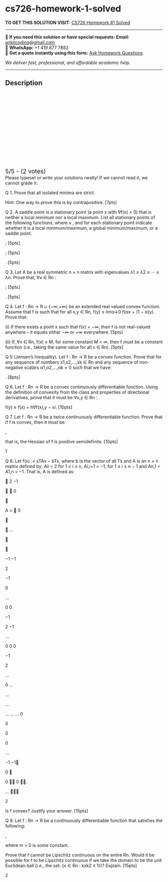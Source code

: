 # cs726-homework-1-solved
**TO GET THIS SOLUTION VISIT:** [CS726 Homework #1 Solved](https://www.ankitcodinghub.com/product/cs-726-homework-1-solved/)


---

📩 **If you need this solution or have special requests:** **Email:** ankitcoding@gmail.com  
📱 **WhatsApp:** +1 419 877 7882  
📄 **Get a quote instantly using this form:** [Ask Homework Questions](https://www.ankitcodinghub.com/services/ask-homework-questions/)

*We deliver fast, professional, and affordable academic help.*

---

<h2>Description</h2>



<div class="kk-star-ratings kksr-auto kksr-align-center kksr-valign-top" data-payload="{&quot;align&quot;:&quot;center&quot;,&quot;id&quot;:&quot;117562&quot;,&quot;slug&quot;:&quot;default&quot;,&quot;valign&quot;:&quot;top&quot;,&quot;ignore&quot;:&quot;&quot;,&quot;reference&quot;:&quot;auto&quot;,&quot;class&quot;:&quot;&quot;,&quot;count&quot;:&quot;2&quot;,&quot;legendonly&quot;:&quot;&quot;,&quot;readonly&quot;:&quot;&quot;,&quot;score&quot;:&quot;5&quot;,&quot;starsonly&quot;:&quot;&quot;,&quot;best&quot;:&quot;5&quot;,&quot;gap&quot;:&quot;4&quot;,&quot;greet&quot;:&quot;Rate this product&quot;,&quot;legend&quot;:&quot;5\/5 - (2 votes)&quot;,&quot;size&quot;:&quot;24&quot;,&quot;title&quot;:&quot;CS726 Homework #1 Solved&quot;,&quot;width&quot;:&quot;138&quot;,&quot;_legend&quot;:&quot;{score}\/{best} - ({count} {votes})&quot;,&quot;font_factor&quot;:&quot;1.25&quot;}">

<div class="kksr-stars">

<div class="kksr-stars-inactive">
            <div class="kksr-star" data-star="1" style="padding-right: 4px">


<div class="kksr-icon" style="width: 24px; height: 24px;"></div>
        </div>
            <div class="kksr-star" data-star="2" style="padding-right: 4px">


<div class="kksr-icon" style="width: 24px; height: 24px;"></div>
        </div>
            <div class="kksr-star" data-star="3" style="padding-right: 4px">


<div class="kksr-icon" style="width: 24px; height: 24px;"></div>
        </div>
            <div class="kksr-star" data-star="4" style="padding-right: 4px">


<div class="kksr-icon" style="width: 24px; height: 24px;"></div>
        </div>
            <div class="kksr-star" data-star="5" style="padding-right: 4px">


<div class="kksr-icon" style="width: 24px; height: 24px;"></div>
        </div>
    </div>

<div class="kksr-stars-active" style="width: 138px;">
            <div class="kksr-star" style="padding-right: 4px">


<div class="kksr-icon" style="width: 24px; height: 24px;"></div>
        </div>
            <div class="kksr-star" style="padding-right: 4px">


<div class="kksr-icon" style="width: 24px; height: 24px;"></div>
        </div>
            <div class="kksr-star" style="padding-right: 4px">


<div class="kksr-icon" style="width: 24px; height: 24px;"></div>
        </div>
            <div class="kksr-star" style="padding-right: 4px">


<div class="kksr-icon" style="width: 24px; height: 24px;"></div>
        </div>
            <div class="kksr-star" style="padding-right: 4px">


<div class="kksr-icon" style="width: 24px; height: 24px;"></div>
        </div>
    </div>
</div>


<div class="kksr-legend" style="font-size: 19.2px;">
            5/5 - (2 votes)    </div>
    </div>
Please typeset or write your solutions neatly! If we cannot read it, we cannot grade it.

Q 1. Prove that all isolated minima are strict.

Hint: One way to prove this is by contrapositive. [7pts]

Q 2. A saddle point is a stationary point (a point x with ∇f(x) = 0) that is neither a local minimum nor a local maximum. List all stationary points of the following functions, where x , and for each stationary point indicate whether it is a local minimum/maximum, a global minimum/maximum, or a saddle point.

; [5pts]

; [5pts]

. [5pts]

Q 3. Let A be a real symmetric n × n matrix with eigenvalues λ1 ≤ λ2 ≤ ··· ≤ λn. Prove that, ∀x ∈ Rn :

; [5pts]

. [5pts]

Q 4. Let f : Rn → R ∪ {−∞,+∞} be an extended real valued convex function. Assume that f is such that for all x,y ∈ Rn, f(y) ≤ limα↓0 f(αx + (1 − α)y). Prove that:

(i) If there exists a point x such that f(x) = −∞, then f is not real-valued anywhere – it equals either −∞ or +∞ everywhere. [5pts]

(ii) If, ∀x ∈ Rn, f(x) ≤ M, for some constant M &lt; ∞, then f must be a constant function (i.e., taking the same value for all x ∈ Rn). [5pts]

Q 5 (Jensen’s Inequality). Let f : Rn → R be a convex function. Prove that for any sequence of numbers x1,x2,…,xk ∈ Rn and any sequence of non-negative scalars α1,α2,…,αk ≥ 0 such that we have:

. [8pts]

Q 6. Let f : Rn → R be a convex continuously differentiable function. Using the definition of convexity from the class and properties of directional derivatives, prove that it must be ∀x,y ∈ Rn :

f(y) ≥ f(x) + h∇f(x),y − xi. [10pts]

Q 7. Let f : Rn → R be a twice continuously differentiable function. Prove that if f is convex, then it must be

,

that is, the Hessian of f is positive semidefinite. [10pts]

1

Q 8. Let f(x) := xTAx − bTx, where b is the vector of all 1’s and A is an n × n matrix defined by: Aii = 2 for 1 ≤ i ≤ n, Ai,i+1 = −1, for 1 ≤ i ≤ n − 1 and An,1 = A1,n = −1. That is, A is defined as:

 2 −1

  0



A =  0



 …





−1 −1

2

−1

0

…

0 0

−1

2 −1

…

0 0 0

−1

2

…

0 …

…

…

… … … 0

0

0

0

…

−1 −1

0 

0  0 .

… 

2

Is f convex? Justify your answer. [15pts]

Q 9. Let f : Rn → R be a continuously differentiable function that satisfies the following:

,

where m &gt; 0 is some constant.

Prove that f cannot be Lipschitz continuous on the entire Rn. Would it be possible for f to be Lipschitz continuous if we take the domain to be the unit Euclidean ball (i.e., the set: {x ∈ Rn : kxk2 ≤ 1})? Explain. [15pts]

2
